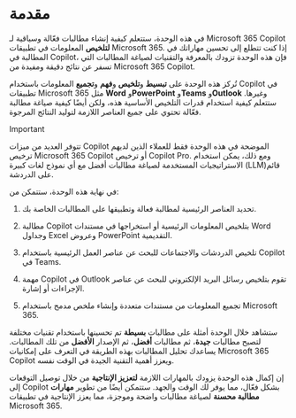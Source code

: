 # مقدمة

في هذه الوحدة، ستتعلم كيفية إنشاء مطالبات فعّالة وسياقية لـ Microsoft 365 Copilot **لتلخيص** المعلومات في تطبيقات Microsoft 365. إذا كنت تتطلع إلى تحسين مهاراتك في المطالبة في Copilot، فإن هذه الوحدة تزودك بالمعرفة والتقنيات لصياغة المطالبات التي تسفر عن نتائج دقيقة ومفيدة من Microsoft 365 Copilot.

تُركز هذه الوحدة على **تبسيط** و**تلخيص** و**فهم** و**تجميع** المعلومات باستخدام Copilot في تطبيقات Microsoft 365 مثل **Word** و**PowerPoint** و**Teams** و**Outlook** وغيرها. ستتعلم كيفية استخدام قدرات التلخيص الأساسية هذه، ولكن أيضًا كيفية صياغة مطالبة فعّالة تحتوي على جميع العناصر اللازمة لتوليد النتائج المرجوة.

> [!IMPORTANT]
> تتوفر العديد من ميزات Copilot الموضحة في هذه الوحدة فقط للعملاء الذين لديهم ترخيص Microsoft 365 Copilot أو ترخيص Copilot Pro. ومع ذلك، يمكن استخدام الاستراتيجيات المستخدمة لصياغة مطالبات أفضل مع أي نموذج لغات كبيرة (LLM)قائم على الدردشة.

في نهاية هذه الوحدة، ستتمكن من:
<ol dir='rlt'>
<li>
<p>تحديد العناصر الرئيسية لمطالبة فعالة وتطبيقها على المطالبات الخاصة بك.</p>
</li>
<li>
<p>مطالبة Copilot بتلخيص المعلومات الرئيسية أو استخراجها في مستندات Word وجداول Excel وعروض PowerPoint التقديمية.</p>
</li>
<li>
<p>تلخيص الدردشات والاجتماعات للبحث عن عناصر العمل الرئيسية باستخدام Copilot في Teams.</p>
</li>
<li>
<p>مهمة Copilot في Outlook تقوم بتلخيص رسائل البريد الإلكتروني للبحث عن عناصر الإجراءات أو إشارة.</p>
</li>
<li>
<p>تجميع المعلومات من مستندات متعددة وإنشاء ملخص مدمج باستخدام Microsoft 365.</p>
</li>
</ol>
ستشاهد خلال الوحدة أمثلة على مطالبات <strong>بسيطة</strong> تم تحسينها باستخدام تقنيات مختلفة لتصبح مطالبات <strong>جيدة</strong>، ثم مطالبات <strong>أفضل</strong>، ثم الإصدار <strong>الأفضل</strong> من تلك المطالبات. يساعدك تحليل المطالبات بهذه الطريقة في التعرف على إمكانيات Microsoft 365 Copilot ويعزز أهمية التقنية الجيدة في الوقت نفسه.</p>
<p>إن إكمال هذه الوحدة يزودك بالمهارات اللازمة <strong>لتعزيز الإنتاجية</strong> من خلال توصيل التوقعات إلى Copilot بشكل فعّال، مما يوفر لك الوقت والجهد. ستتمكن أيضًا من تطوير <strong>مهارات مطالبة محسنة</strong> لصياغة مطالبات واضحة وموجزة، مما يعزز الإنتاجية في تطبيقات Microsoft 365.